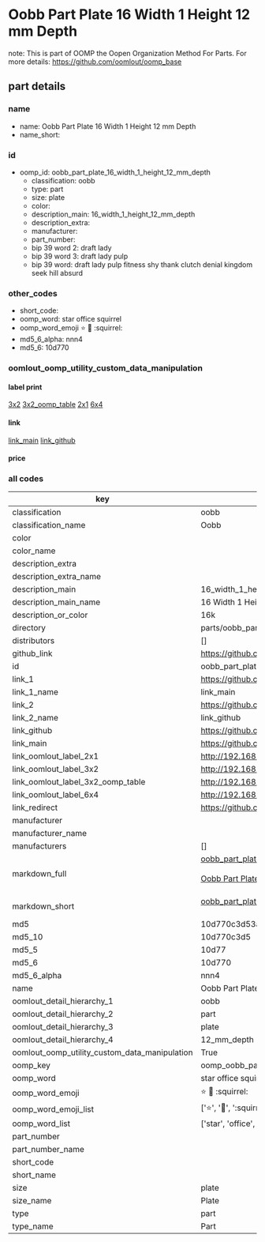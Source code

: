 # Oobb Part Plate 16 Width 1 Height 12 mm Depth  

note: This is part of OOMP the Oopen Organization Method For Parts. For more details: https://github.com/oomlout/oomp_base

##  part details
  







### name
* name: Oobb Part Plate 16 Width 1 Height 12 mm Depth
* name_short: 
### id
* oomp_id: oobb_part_plate_16_width_1_height_12_mm_depth
  * classification: oobb
  * type: part
  * size: plate
  * color: 
  * description_main: 16_width_1_height_12_mm_depth
  * description_extra: 
  * manufacturer: 
  * part_number: 
  * bip 39 word 2: draft lady
  * bip 39 word 3: draft lady pulp
  * bip 39 word: draft lady pulp fitness shy thank clutch denial kingdom seek hill absurd

### other_codes
* short_code: 
* oomp_word: star office squirrel
* oomp_word_emoji :star: :office: :squirrel:
* md5_6_alpha: nnn4
* md5_6: 10d770






### oomlout_oomp_utility_custom_data_manipulation
#### label print
[3x2](http://192.168.1.245:1112/?label=oomp%20nnn4)
[3x2_oomp_table](http://192.168.1.108:1112/?label=oomp%20nnn4)
[2x1](http://192.168.1.242:1112/?label=oomp%20nnn4)
[6x4](http://192.168.1.55:1112/?label=oomp%20nnn4)    

#### link

[link_main](https://github.com/oomlout/oomlout_oomp_version_1_messy/tree/main/parts/oobb_part_plate_16_width_1_height_12_mm_depth) [link_github](https://github.com/oomlout/oomlout_oomp_version_1_messy/tree/main/parts/oobb_part_plate_16_width_1_height_12_mm_depth)                             

#### price







### all codes 
| key | value |  
| --- | --- |  
| classification | oobb |  
| classification_name | Oobb |  
| color |  |  
| color_name |  |  
| description_extra |  |  
| description_extra_name |  |  
| description_main | 16_width_1_height_12_mm_depth |  
| description_main_name | 16 Width 1 Height 12 mm Depth |  
| description_or_color | 16k |  
| directory | parts/oobb_part_plate_16_width_1_height_12_mm_depth |  
| distributors | [] |  
| github_link | https://github.com/oomlout/oomlout_oomp_part_src/tree/main/parts/oobb_part_plate_16_width_1_height_12_mm_depth |  
| id | oobb_part_plate_16_width_1_height_12_mm_depth |  
| link_1 | https://github.com/oomlout/oomlout_oomp_version_1_messy/tree/main/parts/oobb_part_plate_16_width_1_height_12_mm_depth |  
| link_1_name | link_main |  
| link_2 | https://github.com/oomlout/oomlout_oomp_version_1_messy/tree/main/parts/oobb_part_plate_16_width_1_height_12_mm_depth |  
| link_2_name | link_github |  
| link_github | https://github.com/oomlout/oomlout_oomp_version_1_messy/tree/main/parts/oobb_part_plate_16_width_1_height_12_mm_depth |  
| link_main | https://github.com/oomlout/oomlout_oomp_version_1_messy/tree/main/parts/oobb_part_plate_16_width_1_height_12_mm_depth |  
| link_oomlout_label_2x1 | http://192.168.1.242:1112/?label=oomp%20nnn4 |  
| link_oomlout_label_3x2 | http://192.168.1.245:1112/?label=oomp%20nnn4 |  
| link_oomlout_label_3x2_oomp_table | http://192.168.1.108:1112/?label=oomp%20nnn4 |  
| link_oomlout_label_6x4 | http://192.168.1.55:1112/?label=oomp%20nnn4 |  
| link_redirect | https://github.com/oomlout/oomlout_oomp_version_1_messy/tree/main/parts/oobb_part_plate_16_width_1_height_12_mm_depth |  
| manufacturer |  |  
| manufacturer_name |  |  
| manufacturers | [] |  
| markdown_full | [oobb_part_plate_16_width_1_height_12_mm_depth](none)<br>[](none)<br>[Oobb Part Plate 16 Width 1 Height 12 Mm Depth](none)<br><br> |  
| markdown_short | [oobb_part_plate_16_width_1_height_12_mm_depth](none)<br><br> |  
| md5 | 10d770c3d53a65937f63c57f5adf220f |  
| md5_10 | 10d770c3d5 |  
| md5_5 | 10d77 |  
| md5_6 | 10d770 |  
| md5_6_alpha | nnn4 |  
| name | Oobb Part Plate 16 Width 1 Height 12 mm Depth |  
| oomlout_detail_hierarchy_1 | oobb |  
| oomlout_detail_hierarchy_2 | part |  
| oomlout_detail_hierarchy_3 | plate |  
| oomlout_detail_hierarchy_4 | 12_mm_depth |  
| oomlout_oomp_utility_custom_data_manipulation | True |  
| oomp_key | oomp_oobb_part_plate_16_width_1_height_12_mm_depth |  
| oomp_word | star office squirrel |  
| oomp_word_emoji | :star: :office: :squirrel: |  
| oomp_word_emoji_list | [':star:', ':office:', ':squirrel:'] |  
| oomp_word_list | ['star', 'office', 'squirrel'] |  
| part_number |  |  
| part_number_name |  |  
| short_code |  |  
| short_name |  |  
| size | plate |  
| size_name | Plate |  
| type | part |  
| type_name | Part |  

